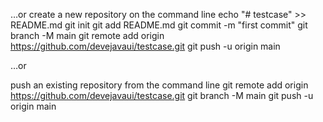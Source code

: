 …or create a new repository on the command line
echo "# testcase" >> README.md
git init
git add README.md
git commit -m "first commit"
git branch -M main
git remote add origin https://github.com/devejavaui/testcase.git
git push -u origin main

…or 

push an existing repository from the command line
git remote add origin https://github.com/devejavaui/testcase.git
git branch -M main
git push -u origin main